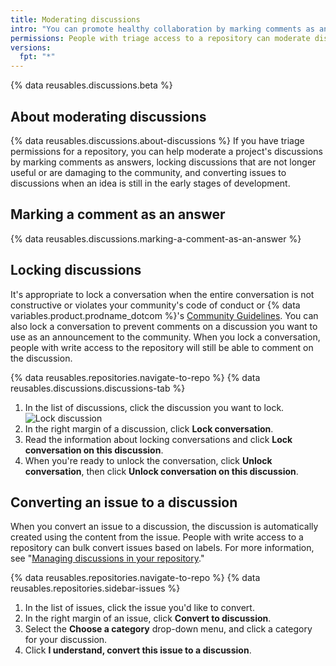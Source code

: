 ```yaml
---
title: Moderating discussions
intro: "You can promote healthy collaboration by marking comments as answers, locking or unlocking discussions, converting issues to discussions, and editing or deleting comments, discussions, and categories that don't align with your community's code of conduct."
permissions: People with triage access to a repository can moderate discussions in the repository.
versions:
  fpt: "*"
---
```


{% data reusables.discussions.beta %}

## About moderating discussions

{% data reusables.discussions.about-discussions %} If you have triage permissions for a repository, you can help moderate a project's discussions by marking comments as answers, locking discussions that are not longer useful or are damaging to the community, and converting issues to discussions when an idea is still in the early stages of development.

## Marking a comment as an answer

{% data reusables.discussions.marking-a-comment-as-an-answer %}

## Locking discussions

It's appropriate to lock a conversation when the entire conversation is not constructive or violates your community's code of conduct or {% data variables.product.prodname_dotcom %}'s [Community Guidelines](/github/site-policy/github-community-guidelines). You can also lock a conversation to prevent comments on a discussion you want to use as an announcement to the community. When you lock a conversation, people with write access to the repository will still be able to comment on the discussion.

{% data reusables.repositories.navigate-to-repo %}
{% data reusables.discussions.discussions-tab %}

1. In the list of discussions, click the discussion you want to lock.
   ![Lock discussion](/assets/images/help/discussions/unanswered-discussion.png)
1. In the right margin of a discussion, click **Lock conversation**.
1. Read the information about locking conversations and click **Lock conversation on this discussion**.
1. When you're ready to unlock the conversation, click **Unlock conversation**, then click **Unlock conversation on this discussion**.

## Converting an issue to a discussion

When you convert an issue to a discussion, the discussion is automatically created using the content from the issue. People with write access to a repository can bulk convert issues based on labels. For more information, see "[Managing discussions in your repository](/discussions/managing-discussions-for-your-community/managing-discussions-in-your-repository)."

{% data reusables.repositories.navigate-to-repo %}
{% data reusables.repositories.sidebar-issues %}

1. In the list of issues, click the issue you'd like to convert.
1. In the right margin of an issue, click **Convert to discussion**.
1. Select the **Choose a category** drop-down menu, and click a category for your discussion.
1. Click **I understand, convert this issue to a discussion**.

